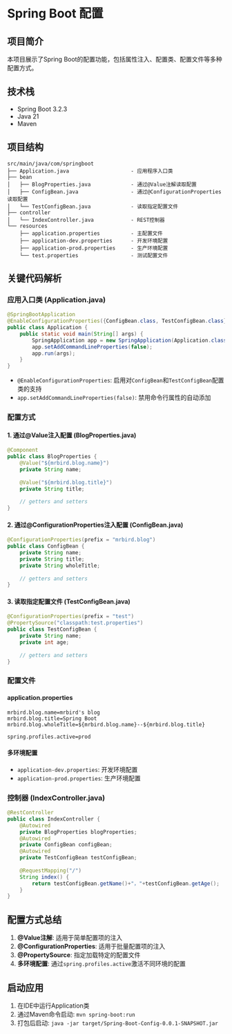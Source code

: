 # Spring Boot 配置

## 项目简介
本项目展示了Spring Boot的配置功能，包括属性注入、配置类、配置文件等多种配置方式。

## 技术栈
- Spring Boot 3.2.3
- Java 21
- Maven

## 项目结构
```
src/main/java/com/springboot
├── Application.java                    - 应用程序入口类
├── bean
│   ├── BlogProperties.java             - 通过@Value注解读取配置
│   ├── ConfigBean.java                 - 通过@ConfigurationProperties读取配置
│   └── TestConfigBean.java             - 读取指定配置文件
├── controller
│   └── IndexController.java            - REST控制器
└── resources
    ├── application.properties          - 主配置文件
    ├── application-dev.properties      - 开发环境配置
    ├── application-prod.properties     - 生产环境配置
    └── test.properties                 - 测试配置文件
```

## 关键代码解析

### 应用入口类 (Application.java)
```java
@SpringBootApplication
@EnableConfigurationProperties({ConfigBean.class, TestConfigBean.class})
public class Application {
    public static void main(String[] args) {
        SpringApplication app = new SpringApplication(Application.class);
        app.setAddCommandLineProperties(false);
        app.run(args);
    }
}
```

- `@EnableConfigurationProperties`: 启用对`ConfigBean`和`TestConfigBean`配置类的支持
- `app.setAddCommandLineProperties(false)`: 禁用命令行属性的自动添加

### 配置方式

#### 1. 通过@Value注入配置 (BlogProperties.java)
```java
@Component
public class BlogProperties {
    @Value("${mrbird.blog.name}")
    private String name;
    
    @Value("${mrbird.blog.title}")
    private String title;
    
    // getters and setters
}
```

#### 2. 通过@ConfigurationProperties注入配置 (ConfigBean.java)
```java
@ConfigurationProperties(prefix = "mrbird.blog")
public class ConfigBean {
    private String name;
    private String title;
    private String wholeTitle;
    
    // getters and setters
}
```

#### 3. 读取指定配置文件 (TestConfigBean.java)
```java
@ConfigurationProperties(prefix = "test")
@PropertySource("classpath:test.properties")
public class TestConfigBean {
    private String name;
    private int age;
    
    // getters and setters
}
```

### 配置文件

#### application.properties
```properties
mrbird.blog.name=mrbird's blog
mrbird.blog.title=Spring Boot
mrbird.blog.wholeTitle=${mrbird.blog.name}--${mrbird.blog.title}

spring.profiles.active=prod
```

#### 多环境配置
- `application-dev.properties`: 开发环境配置
- `application-prod.properties`: 生产环境配置

### 控制器 (IndexController.java)
```java
@RestController
public class IndexController {
    @Autowired
    private BlogProperties blogProperties;
    @Autowired
    private ConfigBean configBean;
    @Autowired
    private TestConfigBean testConfigBean;
    
    @RequestMapping("/")
    String index() {
        return testConfigBean.getName()+"，"+testConfigBean.getAge();
    }
}
```

## 配置方式总结
1. **@Value注解**: 适用于简单配置项的注入
2. **@ConfigurationProperties**: 适用于批量配置项的注入
3. **@PropertySource**: 指定加载特定的配置文件
4. **多环境配置**: 通过`spring.profiles.active`激活不同环境的配置

## 启动应用
1. 在IDE中运行Application类
2. 通过Maven命令启动: `mvn spring-boot:run`
3. 打包后启动: `java -jar target/Spring-Boot-Config-0.0.1-SNAPSHOT.jar` 